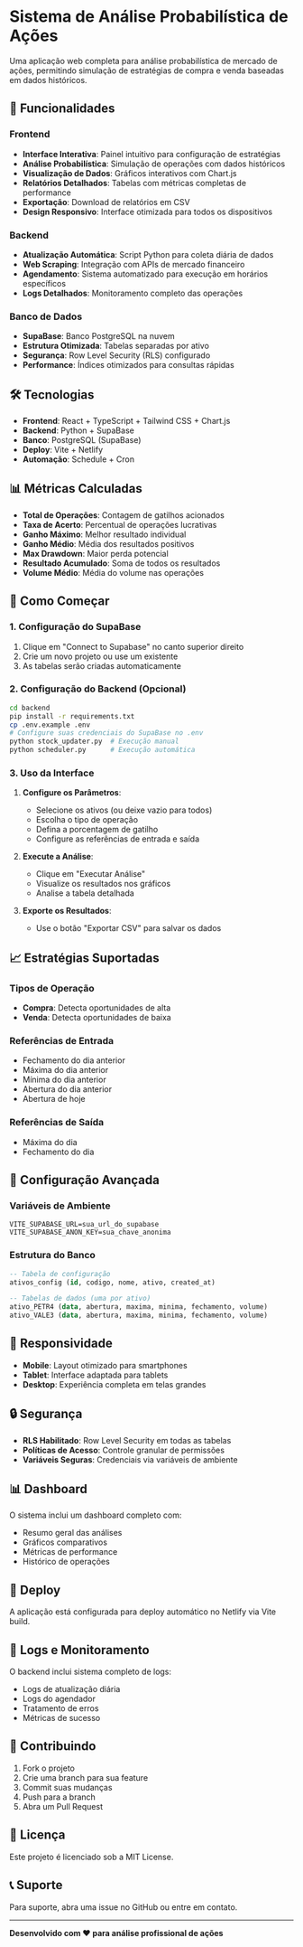 # Sistema de Análise Probabilística de Ações 

Uma aplicação web completa para análise probabilística de mercado de ações, permitindo simulação de estratégias de compra e venda baseadas em dados históricos.

## 🚀 Funcionalidades

### Frontend
- **Interface Interativa**: Painel intuitivo para configuração de estratégias
- **Análise Probabilística**: Simulação de operações com dados históricos
- **Visualização de Dados**: Gráficos interativos com Chart.js
- **Relatórios Detalhados**: Tabelas com métricas completas de performance
- **Exportação**: Download de relatórios em CSV
- **Design Responsivo**: Interface otimizada para todos os dispositivos

### Backend
- **Atualização Automática**: Script Python para coleta diária de dados
- **Web Scraping**: Integração com APIs de mercado financeiro
- **Agendamento**: Sistema automatizado para execução em horários específicos
- **Logs Detalhados**: Monitoramento completo das operações

### Banco de Dados
- **SupaBase**: Banco PostgreSQL na nuvem
- **Estrutura Otimizada**: Tabelas separadas por ativo
- **Segurança**: Row Level Security (RLS) configurado
- **Performance**: Índices otimizados para consultas rápidas

## 🛠️ Tecnologias

- **Frontend**: React + TypeScript + Tailwind CSS + Chart.js
- **Backend**: Python + SupaBase
- **Banco**: PostgreSQL (SupaBase)
- **Deploy**: Vite + Netlify
- **Automação**: Schedule + Cron

## 📊 Métricas Calculadas

- **Total de Operações**: Contagem de gatilhos acionados
- **Taxa de Acerto**: Percentual de operações lucrativas
- **Ganho Máximo**: Melhor resultado individual
- **Ganho Médio**: Média dos resultados positivos
- **Max Drawdown**: Maior perda potencial
- **Resultado Acumulado**: Soma de todos os resultados
- **Volume Médio**: Média do volume nas operações

## 🚀 Como Começar

### 1. Configuração do SupaBase

1. Clique em "Connect to Supabase" no canto superior direito
2. Crie um novo projeto ou use um existente
3. As tabelas serão criadas automaticamente

### 2. Configuração do Backend (Opcional)

```bash
cd backend
pip install -r requirements.txt
cp .env.example .env
# Configure suas credenciais do SupaBase no .env
python stock_updater.py  # Execução manual
python scheduler.py      # Execução automática
```

### 3. Uso da Interface

1. **Configure os Parâmetros**:
   - Selecione os ativos (ou deixe vazio para todos)
   - Escolha o tipo de operação
   - Defina a porcentagem de gatilho
   - Configure as referências de entrada e saída

2. **Execute a Análise**:
   - Clique em "Executar Análise"
   - Visualize os resultados nos gráficos
   - Analise a tabela detalhada

3. **Exporte os Resultados**:
   - Use o botão "Exportar CSV" para salvar os dados

## 📈 Estratégias Suportadas

### Tipos de Operação
- **Compra**: Detecta oportunidades de alta
- **Venda**: Detecta oportunidades de baixa

### Referências de Entrada
- Fechamento do dia anterior
- Máxima do dia anterior
- Mínima do dia anterior
- Abertura do dia anterior
- Abertura de hoje

### Referências de Saída
- Máxima do dia
- Fechamento do dia

## 🔧 Configuração Avançada

### Variáveis de Ambiente
```env
VITE_SUPABASE_URL=sua_url_do_supabase
VITE_SUPABASE_ANON_KEY=sua_chave_anonima
```

### Estrutura do Banco
```sql
-- Tabela de configuração
ativos_config (id, codigo, nome, ativo, created_at)

-- Tabelas de dados (uma por ativo)
ativo_PETR4 (data, abertura, maxima, minima, fechamento, volume)
ativo_VALE3 (data, abertura, maxima, minima, fechamento, volume)
```

## 📱 Responsividade

- **Mobile**: Layout otimizado para smartphones
- **Tablet**: Interface adaptada para tablets
- **Desktop**: Experiência completa em telas grandes

## 🔒 Segurança

- **RLS Habilitado**: Row Level Security em todas as tabelas
- **Políticas de Acesso**: Controle granular de permissões
- **Variáveis Seguras**: Credenciais via variáveis de ambiente

## 📊 Dashboard

O sistema inclui um dashboard completo com:
- Resumo geral das análises
- Gráficos comparativos
- Métricas de performance
- Histórico de operações

## 🚀 Deploy

A aplicação está configurada para deploy automático no Netlify via Vite build.

## 📝 Logs e Monitoramento

O backend inclui sistema completo de logs:
- Logs de atualização diária
- Logs do agendador
- Tratamento de erros
- Métricas de sucesso

## 🤝 Contribuindo

1. Fork o projeto
2. Crie uma branch para sua feature
3. Commit suas mudanças
4. Push para a branch
5. Abra um Pull Request

## 📄 Licença

Este projeto é licenciado sob a MIT License.

## 📞 Suporte

Para suporte, abra uma issue no GitHub ou entre em contato.

---

**Desenvolvido com ❤️ para análise profissional de ações**